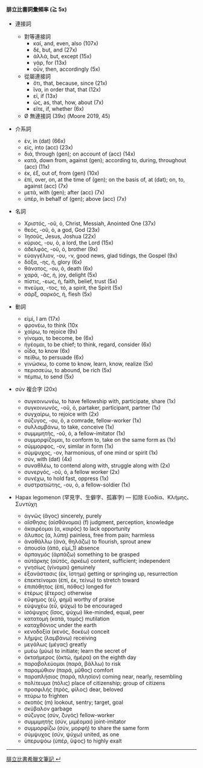 #### 腓立比書詞彙頻率 (≧ 5x)
 
- 連接詞
	- 對等連接詞
		- καί, and, even, also (107x)
		- δέ, but, and (27x)
		- ἀλλά, but, except (15x)
		- γάρ, for (13x)
		- οὖν, then, accordingly (5x)
	- 從屬連接詞
		- ὅτι, that, because, since (21x)
		- ἵνα, in order that, that (12x)
		- εἰ, if (13x)
		- ὡς, as, that, how, about (7x)
		- εἴτε, if, whether (6x)
	- Ø 無連接詞 (39x) (Moore 2019, 45)


- 介系詞
	- ἐν, in (dat) (66x)
	- εἰς, into (acc) (23x)
	- διά, through (gen); on account of (acc) (14x)
	- κατά, down from, against (gen); according to, during, throughout (acc) (11x)
	- ἐκ, ἐξ, out of, from (gen) (10x)
	- ἐπί, over, on, at the time of (gen); on the basis of, at (dat); on, to, against (acc) (7x)
	- μετά, with (gen); after (acc) (7x)
	- ὑπέρ, in behalf of (gen); above (acc) (7x)


- 名詞
	- Χριστός, -οῦ, ὁ, Christ, Messiah, Anointed One (37x)
	- θεός, -οῦ, ὁ, a god, God (23x)
	- Ἰησοῦς, Jesus, Joshua (22x)
	- κύριος, -ου, ὁ, a lord, the Lord (15x)
	- ἀδελφός, -οῦ, ὁ, brother (9x)
	- εὐαγγέλιον, -ου, -ν, good news, glad tidings, the Gospel (9x)
	- δόξα, -ης, ἡ, glory (6x)
	- θάνατος, -ου, ὁ, death (6x)
	- χαρά, -ᾶς, ἡ, joy, delight (5x)
	- πίστις, -εως, ἡ, faith, belief, trust (5x)
	- πνεῦμα, -τος, τό, a spirit, the Spirit (5x)
	- σάρξ, σαρκός, ἡ, flesh (5x)


- 動詞
	- εἰμί, I am (17x)
	- φρονέω, to think (10x
	- χαίρω, to rejoice (9x)
	- γίνομαι, to become, be (6x)
	- ἡγέομαι, to be chief; to think, regard, consider (6x)
	- οἶδα, to know (6x)
	- πείθω, to persuade (6x)
	- γινώσκω, to come to know, learn, know, realize (5x)
	- περισσεύω, to abound, be rich (5x)
	- πέμπω, to send (5x)


- σύν 複合字 (20x)
	- συγκοινωνέω, to have fellowship with, participate, share (1x)
	- συγκοινωνός, -οῦ, ὁ, partaker, participant, partner (1x)
	- συγχαίρω, to rejoice with (2x)
	- σύζυγος, -ου, ὁ, a comrade, fellow-worker (1x)
	- συλλαμβάνω, to take, conceive (1x)
	- συμμιμητής, -οῦ, ὁ, a fellow-imitator (1x)
	- συμμορφίζομαι, to conform to, take on the same form as (1x)
	- σύμμορφος, -ον, similar in form (1x)
	- σύμψυχος, -ον, harmonious, of one mind or spirit (1x)
	- σύν, with (dat) (4x)
	- συναθλέω, to contend along with, struggle along with (2x)
	- συνεργός, -οῦ, ὁ, a fellow worker (2x)
	- συνέχω, to hold fast, oppress (1x)
	- συστρατιώτης, -ου, ὁ, a fellow-soldier (1x)


- Hapax legomenon (罕見字、生僻字、孤寡字) — 扣除 Εὐοδία、Κλήμης、Συντύχη
	- ἁγνῶς	(ἅγος)	sincerely, purely
	- αἴσθησις	(αἰσθάνομαι)	(f) judgment, perception, knowledge
	- ἀκαιρέομαι	(α, καιρός)	to lack opportunity
	- ἄλυπος	(α, λύπη)	painless, free from pain; harmless
	- ἀναθάλλω	(ἀνά, θηλάζω)	to flourish, sprout anew
	- ἀπουσία	(ἀπό, εἰμί_1)	absence
	- ἁρπαγμός	(ἁρπάζω)	something to be grasped
	- αὐτάρκης	(αὐτός, ἀρκέω)	content, sufficient; independent
	- γνησίως	(γίνομαι)	genuinely
	- ἐξανάστασις	(ἐκ, ἵστημι)	getting or springing up, resurrection
	- ἐπεκτείνομαι	(ἐπί, ἐκ, τείνω)	to stretch toward
	- ἐπιπόθητος	(ἐπί, πόθος)	longed for
	- ἑτέρως	(ἕτερος)	otherwise
	- εὔφημος	(εὖ, φημί)	worthy of praise
	- εὐψυχέω	(εὖ, ψύχω)	to be encouraged
	- ἰσόψυχος	(ἴσος, ψύχω)	like-minded, equal, peer
	- κατατομή	(κατά, τομός)	mutilation
	- καταχθόνιος	under the earth
	- κενοδοξία	(κενός, δοκέω)	conceit
	- λῆμψις	(λαμβάνω)	receiving
	- μεγάλως	(μέγας)	greatly
	- μυέω	(μύω)	to initiate; learn the secret of
	- ὀκταήμερος	(ὀκτώ, ἡμέρα)	on the eighth day
	- παραβολεύομαι	(παρά, βάλλω)	to risk
	- παραμύθιον	(παρά, μῦθος)	comfort
	- παραπλήσιος	(παρά, πλησίον)	coming near, nearly, resembling
	- πολίτευμα	(πόλις)	place of citizenship; group of citizens
	- προσφιλής	(πρός, φίλος)	dear, beloved
	- πτύρω	to frighten
	- σκοπός	(m) lookout, sentry; target, goal
	- σκύβαλον	garbage
	- σύζυγος	(σύν, ζυγός)	fellow-worker
	- συμμιμητής	(σύν, μιμέομαι)	joint-imitator
	- συμμορφίζω	(σύν, μορφή)	to share the same form
	- σύμψυχος	(σύν, ψύχω)	united, as one
	- ὑπερυψόω	(ὑπέρ, ὕψος)	to highly exalt



---
[腓立比書希臘文筆記  ↵](Philippians-Notes.md)